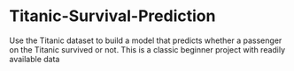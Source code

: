 # Titanic-Survival-Prediction
 Use the Titanic dataset to build a model that predicts whether a  passenger on the Titanic survived or not. This is a classic beginner  project with readily available data
